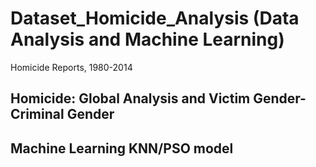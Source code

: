 # Dataset_Homicide_Analysis (Data Analysis and Machine Learning)
Homicide Reports, 1980-2014

## Homicide: Global Analysis and Victim Gender-Criminal Gender
## Machine Learning KNN/PSO model
